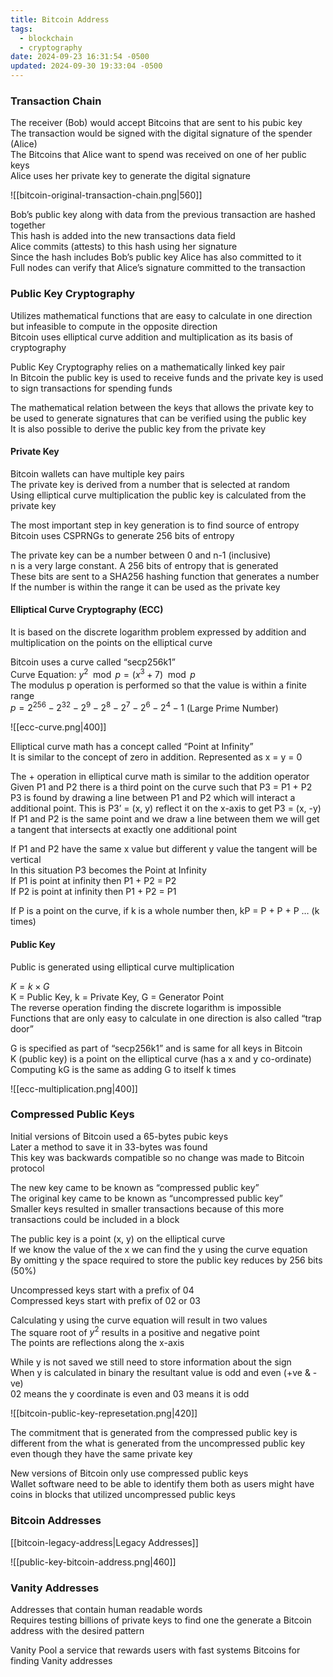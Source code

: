 ```yaml
---
title: Bitcoin Address
tags:
  - blockchain
  - cryptography
date: 2024-09-23 16:31:54 -0500
updated: 2024-09-30 19:33:04 -0500
---
```


### Transaction Chain

The receiver (Bob) would accept Bitcoins that are sent to his pubic key  
The transaction would be signed with the digital signature of the spender (Alice)  
The Bitcoins that Alice want to spend was received on one of her public keys    
Alice uses her private key to generate the digital signature  

![[bitcoin-original-transaction-chain.png|560]]

Bob’s public key along with data from the previous transaction are hashed together  
This hash is added into the new transactions data field   
Alice commits (attests) to this hash using her signature  
Since the hash includes Bob’s public key Alice has also committed to it  
Full nodes can verify that Alice’s signature committed to the transaction  

### Public Key Cryptography

Utilizes mathematical functions that are easy to calculate in one direction but infeasible to compute in the opposite direction  
Bitcoin uses elliptical curve addition and multiplication as its basis of cryptography  

Public Key Cryptography relies on a mathematically linked key pair  
In Bitcoin the public key is used to receive funds and the private key is used to sign transactions for spending funds  

The mathematical relation between the keys that allows the private key to be used to generate signatures that can be verified using the public key  
It is also possible to derive the public key from the private key  

#### Private Key

Bitcoin wallets can have multiple key pairs  
The private key is derived from a number that is selected at random  
Using elliptical curve multiplication the public key is calculated from the private key

The most important step in key generation is to find source of entropy  
Bitcoin uses CSPRNGs to generate 256 bits of entropy  

The private key can be a number between 0 and n-1 (inclusive)  
n is a very large constant. A 256 bits of entropy that is generated  
These bits are sent to a SHA256 hashing function that generates a number  
If the number is within the range it can be used as the private key  

#### Elliptical Curve Cryptography (ECC)

It is based on the discrete logarithm problem expressed by addition and multiplication on the points on the elliptical curve  

Bitcoin uses a curve called “secp256k1”  
Curve Equation: $y^2\mod{p} = (x^3 + 7)\mod{p}$  
The modulus p operation is performed so that the value is within a finite range  
$p = 2^{256} - 2^{32} - 2^9 - 2^8 - 2^7 - 2^6 - 2^4 - 1$ (Large Prime Number)  

![[ecc-curve.png|400]]

Elliptical curve math has a concept called “Point at Infinity”  
It is similar to the concept of zero in addition. Represented as x = y = 0  

The + operation in elliptical curve math is similar to the addition operator  
Given P1 and P2 there is a third point on the curve such that P3 = P1 + P2  
P3 is found by drawing a line between P1 and P2 which will interact a additional point. This is P3’ = (x, y) reflect it on the x-axis to get P3 = (x, -y)  
If P1 and P2 is the same point and we draw a line between them we will get a tangent that intersects at exactly one additional point  

If P1 and P2 have the same x value but different y value the tangent will be vertical  
In this situation P3 becomes the Point at Infinity  
If P1 is point at infinity then P1 + P2 = P2  
If P2 is point at infinity then P1 + P2 = P1  

If P is a point on the curve, if k is a whole number then, kP = P + P + P … (k times)

#### Public Key

Public is generated using elliptical curve multiplication  

$K = k \times G$  
K = Public Key, k = Private Key, G = Generator Point  
The reverse operation finding the discrete logarithm is impossible  
Functions that are only easy to calculate in one direction is also called “trap door”  

G is specified as part of “secp256k1” and is same for all keys in Bitcoin  
K (public key) is a point on the elliptical curve (has a x and y co-ordinate)  
Computing kG is the same as adding G to itself k times  

![[ecc-multiplication.png|400]]

### Compressed Public Keys

Initial versions of Bitcoin used a 65-bytes pubic keys  
Later a method to save it in 33-bytes was found  
This key was backwards compatible so no change was made to Bitcoin protocol  

The new key came to be known as “compressed public key”  
The original key came to be known as “uncompressed public key”  
Smaller keys resulted in smaller transactions because of this more transactions could be included in a block

The public key is a point (x, y) on the elliptical curve  
If we know the value of the x we can find the y using the curve equation  
By omitting y the space required to store the public key reduces by 256 bits (50%)  

Uncompressed keys start with a prefix of 04  
Compressed keys start with prefix of 02 or 03  

Calculating y using the curve equation will result in two values    
The square root of $y^2$ results in a positive and negative point  
The points are reflections along the x-axis  

While y is not saved we still need to store information about the sign  
When y is calculated in binary the resultant value is odd and even (+ve & -ve)  
02 means the y coordinate is even and 03 means it is odd  

![[bitcoin-public-key-represetation.png|420]]

The commitment that is generated from the compressed public key is different from the what is generated from the uncompressed public key even though they have the same private key  

New versions of Bitcoin only use compressed public keys  
Wallet software need to be able to identify them both as users might have coins in blocks that utilized uncompressed public keys  

### Bitcoin Addresses

[[bitcoin-legacy-address|Legacy Addresses]]

![[public-key-bitcoin-address.png|460]]

### Vanity Addresses

Addresses that contain human readable words  
Requires testing billions of private keys to find one the generate a Bitcoin address with the desired pattern  

Vanity Pool a service that rewards users with fast systems Bitcoins for finding Vanity addresses  

